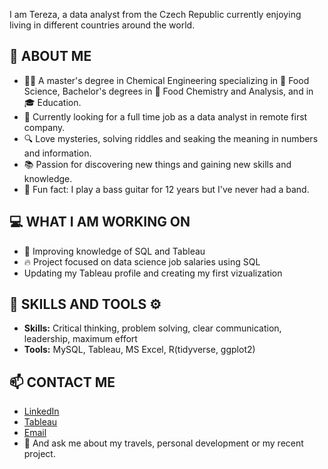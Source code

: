 I am Tereza, a data analyst from the Czech Republic currently enjoying living in different countries around the world. 

## 👋 ABOUT ME
- 👩‍🔬 A master's degree in Chemical Engineering specializing in 🧪 Food Science, Bachelor's degrees in 🧬 Food Chemistry and Analysis, and in 🎓 Education.
- 🔭 Currently looking for a full time job as a data analyst in remote first company. 
- 🔍 Love mysteries, solving riddles and seaking the meaning in numbers and information.
- 📚 Passion for discovering new things and gaining new skills and knowledge.
- 🎸 Fun fact: I play a bass guitar for 12 years but I've never had a band.

## 💻 WHAT I AM WORKING ON
- 🧠 Improving knowledge of SQL and Tableau
- 🔥 Project focused on data science job salaries using SQL
- Updating my Tableau profile and creating my first vizualization 

## 🔧 SKILLS AND TOOLS ⚙️ 
- **Skills:** Critical thinking, problem solving, clear communication, leadership, maximum effort 
- **Tools:** MySQL, Tableau, MS Excel, R(tidyverse, ggplot2)

## 📫 CONTACT ME
- [LinkedIn](https://www.linkedin.com/in/terezapavkova/?locale=en_US)
- [Tableau](https://public.tableau.com/app/profile/tereza.pavkova)
- [Email](mailto:pavkova.tereza@gmail.com)
- 💬 And ask me about my travels, personal development or my recent project.
